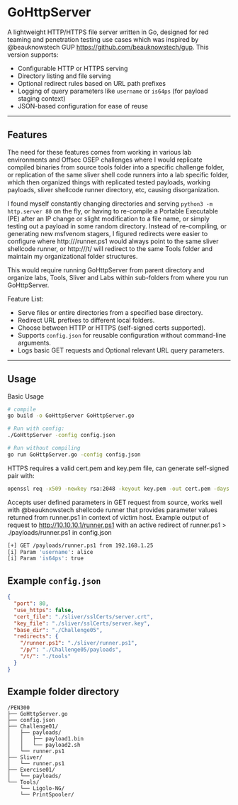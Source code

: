 # GoHttpServer

A lightweight HTTP/HTTPS file server written in Go, designed for red teaming and penetration testing use cases which was inspired by @beauknowstech GUP https://github.com/beauknowstech/gup. 
This version supports:

- Configurable HTTP or HTTPS serving
- Directory listing and file serving
- Optional redirect rules based on URL path prefixes
- Logging of query parameters like `username` or `is64ps` (for payload staging context)
- JSON-based configuration for ease of reuse

---

## Features

The need for these features comes from working in various lab environments and Offsec OSEP challenges where I would replicate compiled binaries from source tools folder into a specific challenge folder, or replication of the same sliver shell code runners into a lab specific folder, which then organized things with replicated tested payloads, working payloads, sliver shellcode runner directory, etc, causing disorganization. 

I found myself constantly changing directories and serving `python3 -m http.server 80` on the fly, or having to re-compile a Portable Executable (PE) after an IP change or slight modification to a file name, or simply testing out a payload in some random directory. Instead of re-compiling, or generating new msfvenom stagers, I figured redirects were easier to configure where http://<kaliIP>/runner.ps1 would always point to the same sliver shellcode runner, or http://<kaliIP>/t/ will redirect to the same Tools folder and maintain my organizational folder structures. 

This would require running GoHttpServer from parent directory and organize labs, Tools, Sliver and Labs within sub-folders from where you run GoHttpServer. 

Feature List: 
- Serve files or entire directories from a specified base directory. 
- Redirect URL prefixes to different local folders.
- Choose between HTTP or HTTPS (self-signed certs supported).
- Supports `config.json` for reusable configuration without command-line arguments.
- Logs basic GET requests and Optional relevant URL query parameters. 

---

## Usage 

Basic Usage
```bash
# compile
go build -o GoHttpServer GoHttpServer.go

# Run with config: 
./GoHttpServer -config config.json

# Run without compiling
go run GoHttpServer.go -config config.json
```

HTTPS requires a valid cert.pem and key.pem file, can generate self-signed pair with: 
```bash
openssl req -x509 -newkey rsa:2048 -keyout key.pem -out cert.pem -days 365 -nodes
```

Accepts user defined parameters in GET request from source, works well with @beauknowstech shellcode runner that provides parameter values returned from runner.ps1 in context of victim host. 
Example output of request to http://10.10.10.1/runner.ps1 with an active redirect of runner.ps1 > ./payloads/runner.ps1 in config.json
``` bash
[+] GET /payloads/runner.ps1 from 192.168.1.25
[i] Param 'username': alice
[i] Param 'is64ps': true
```

## Example `config.json`

```json
{
  "port": 80,
  "use_https": false,
  "cert_file": "./sliver/sslCerts/server.crt",
  "key_file": "./sliver/sslCerts/server.key",
  "base_dir": "./Challenge05",
  "redirects": {
    "/runner.ps1": "./sliver/runner.ps1",
    "/p/": "./Challenge05/payloads",
    "/t/": "./tools"
  }
}
```

## Example folder directory
```
/PEN300
├── GoHttpServer.go
├── config.json
├── Challenge01/
│   ├── payloads/
│   │   ├── payload1.bin
│   │   └── payload2.sh
│   └── runner.ps1
├── Sliver/
│   └── runner.ps1
├── Exercise01/
│   └── payloads/
└── Tools/
    └── Ligolo-NG/
    └── PrintSpooler/
```

